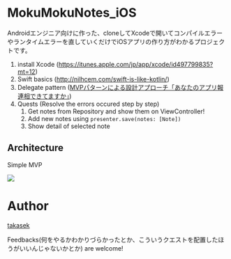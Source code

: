 # MokuMokuNotes_iOS

Androidエンジニア向けに作った、cloneしてXcodeで開いてコンパイルエラーやランタイムエラーを直していくだけでiOSアプリの作り方がわかるプロジェクトです。

1. install Xcode (https://itunes.apple.com/jp/app/xcode/id497799835?mt=12)
1. Swift basics (http://nilhcem.com/swift-is-like-kotlin/)
1. Delegate pattern ([MVPパターンによる設計アプローチ「あなたのアプリ報連相できてますか」](https://www.slideshare.net/yudaiyokoyama3/ss-41283302))
1. Quests (Resolve the errors occured step by step)
    1. Get notes from Repository and show them on ViewController!
    1. Add new notes using `presenter.save(notes: [Note])`
    1. Show detail of selected note

## Architecture

Simple MVP

[![](http://www.plantuml.com/plantuml/svg/SoWkIImgAStDuVBBBqdroImk2SjCBNVEpoifoi_9IIrIqBLJ0Ca45AKMf-QL00Mi5D9JIq12nHgQN4XI2BL1gGNvnPab-KMLc8eHSY3LBgMvkPKkYIM9mK2HLFogCTsHXwB29JCbA3KvDRCi5M927eZ4wa9CVyACGwZ4OPf3QbuACB00)](http://www.plantuml.com/plantuml/uml/SoWkIImgAStDuVBBBqdroImk2SjCBNVEpoifoi_9IIrIqBLJ0Ca45AKMf-QL00Mi5D9JIq12nHgQN4XI2BL1gGNvnPab-KMLc8eHSY3LBgMvkPKkYIM9mK2HLFogCTsHXwB29JCbA3KvDRCi5M927eZ4wa9CVyACGwZ4OPf3QbuACB00)

# Author

[takasek](https://twitter.com/takasek/)

Feedbacks(何をやるかわかりづらかったとか、こういうクエストを配置したほうがいいんじゃないかとか) are welcome!

